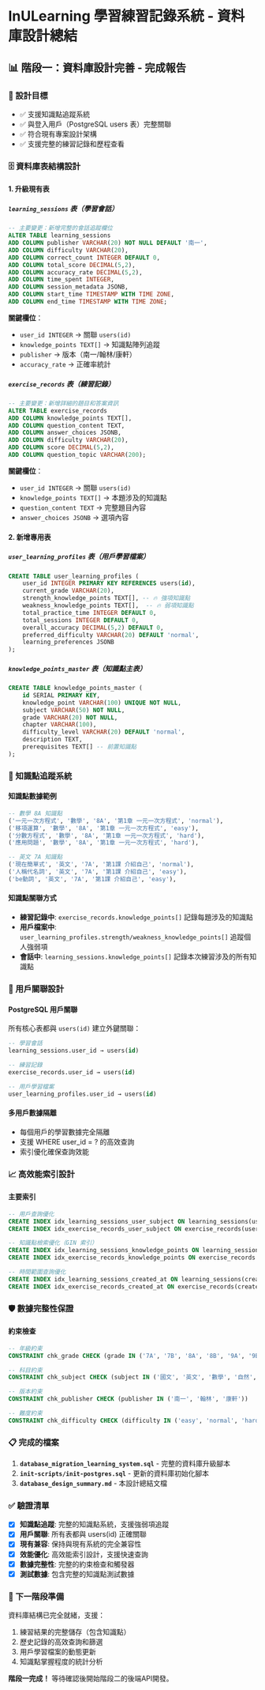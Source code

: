 # InULearning 學習練習記錄系統 - 資料庫設計總結

## 📊 階段一：資料庫設計完善 - 完成報告

### 🎯 設計目標
- ✅ 支援知識點追蹤系統
- ✅ 與登入用戶（PostgreSQL users 表）完整關聯  
- ✅ 符合現有專案設計架構
- ✅ 支援完整的練習記錄和歷程查看

### 🗄️ 資料庫表結構設計

#### 1. **升級現有表**

##### `learning_sessions` 表（學習會話）
```sql
-- 主要變更：新增完整的會話追蹤欄位
ALTER TABLE learning_sessions 
ADD COLUMN publisher VARCHAR(20) NOT NULL DEFAULT '南一',
ADD COLUMN difficulty VARCHAR(20),
ADD COLUMN correct_count INTEGER DEFAULT 0,
ADD COLUMN total_score DECIMAL(5,2),
ADD COLUMN accuracy_rate DECIMAL(5,2),
ADD COLUMN time_spent INTEGER,
ADD COLUMN session_metadata JSONB,
ADD COLUMN start_time TIMESTAMP WITH TIME ZONE,
ADD COLUMN end_time TIMESTAMP WITH TIME ZONE;
```

**關鍵欄位**：
- `user_id INTEGER` → 關聯 `users(id)`
- `knowledge_points TEXT[]` → 知識點陣列追蹤
- `publisher` → 版本（南一/翰林/康軒）
- `accuracy_rate` → 正確率統計

##### `exercise_records` 表（練習記錄）
```sql
-- 主要變更：新增詳細的題目和答案資訊
ALTER TABLE exercise_records 
ADD COLUMN knowledge_points TEXT[],
ADD COLUMN question_content TEXT,
ADD COLUMN answer_choices JSONB,
ADD COLUMN difficulty VARCHAR(20),
ADD COLUMN score DECIMAL(5,2),
ADD COLUMN question_topic VARCHAR(200);
```

**關鍵欄位**：
- `user_id INTEGER` → 關聯 `users(id)`
- `knowledge_points TEXT[]` → 本題涉及的知識點
- `question_content TEXT` → 完整題目內容
- `answer_choices JSONB` → 選項內容

#### 2. **新增專用表**

##### `user_learning_profiles` 表（用戶學習檔案）
```sql
CREATE TABLE user_learning_profiles (
    user_id INTEGER PRIMARY KEY REFERENCES users(id),
    current_grade VARCHAR(20),
    strength_knowledge_points TEXT[], -- 🔥 強項知識點
    weakness_knowledge_points TEXT[],  -- 🔥 弱項知識點
    total_practice_time INTEGER DEFAULT 0,
    total_sessions INTEGER DEFAULT 0,
    overall_accuracy DECIMAL(5,2) DEFAULT 0,
    preferred_difficulty VARCHAR(20) DEFAULT 'normal',
    learning_preferences JSONB
);
```

##### `knowledge_points_master` 表（知識點主表）
```sql
CREATE TABLE knowledge_points_master (
    id SERIAL PRIMARY KEY,
    knowledge_point VARCHAR(100) UNIQUE NOT NULL,
    subject VARCHAR(50) NOT NULL,
    grade VARCHAR(20) NOT NULL,
    chapter VARCHAR(100),
    difficulty_level VARCHAR(20) DEFAULT 'normal',
    description TEXT,
    prerequisites TEXT[] -- 前置知識點
);
```

### 🎯 知識點追蹤系統

#### 知識點數據範例
```sql
-- 數學 8A 知識點
('一元一次方程式', '數學', '8A', '第1章 一元一次方程式', 'normal'),
('移項運算', '數學', '8A', '第1章 一元一次方程式', 'easy'),
('分數方程式', '數學', '8A', '第1章 一元一次方程式', 'hard'),
('應用問題', '數學', '8A', '第1章 一元一次方程式', 'hard'),

-- 英文 7A 知識點
('現在簡單式', '英文', '7A', '第1課 介紹自己', 'normal'),
('人稱代名詞', '英文', '7A', '第1課 介紹自己', 'easy'),
('be動詞', '英文', '7A', '第1課 介紹自己', 'easy'),
```

#### 知識點關聯方式
- **練習記錄中**: `exercise_records.knowledge_points[]` 記錄每題涉及的知識點
- **用戶檔案中**: `user_learning_profiles.strength/weakness_knowledge_points[]` 追蹤個人強弱項
- **會話中**: `learning_sessions.knowledge_points[]` 記錄本次練習涉及的所有知識點

### 🔗 用戶關聯設計

#### PostgreSQL 用戶關聯
所有核心表都與 `users(id)` 建立外鍵關聯：

```sql
-- 學習會話
learning_sessions.user_id → users(id)

-- 練習記錄  
exercise_records.user_id → users(id)

-- 用戶學習檔案
user_learning_profiles.user_id → users(id)
```

#### 多用戶數據隔離
- 每個用戶的學習數據完全隔離
- 支援 WHERE user_id = ? 的高效查詢
- 索引優化確保查詢效能

### 📈 高效能索引設計

#### 主要索引
```sql
-- 用戶查詢優化
CREATE INDEX idx_learning_sessions_user_subject ON learning_sessions(user_id, subject);
CREATE INDEX idx_exercise_records_user_subject ON exercise_records(user_id, subject);

-- 知識點檢索優化（GIN 索引）
CREATE INDEX idx_learning_sessions_knowledge_points ON learning_sessions USING GIN (knowledge_points);
CREATE INDEX idx_exercise_records_knowledge_points ON exercise_records USING GIN (knowledge_points);

-- 時間範圍查詢優化
CREATE INDEX idx_learning_sessions_created_at ON learning_sessions(created_at);
CREATE INDEX idx_exercise_records_created_at ON exercise_records(created_at);
```

### 🛡️ 數據完整性保證

#### 約束檢查
```sql
-- 年級約束
CONSTRAINT chk_grade CHECK (grade IN ('7A', '7B', '8A', '8B', '9A', '9B'))

-- 科目約束  
CONSTRAINT chk_subject CHECK (subject IN ('國文', '英文', '數學', '自然', '地理', '歷史', '公民'))

-- 版本約束
CONSTRAINT chk_publisher CHECK (publisher IN ('南一', '翰林', '康軒'))

-- 難度約束
CONSTRAINT chk_difficulty CHECK (difficulty IN ('easy', 'normal', 'hard'))
```

### 📋 完成的檔案

1. **`database_migration_learning_system.sql`** - 完整的資料庫升級腳本
2. **`init-scripts/init-postgres.sql`** - 更新的資料庫初始化腳本
3. **`database_design_summary.md`** - 本設計總結文檔

### ✅ 驗證清單

- [x] **知識點追蹤**: 完整的知識點系統，支援強弱項追蹤
- [x] **用戶關聯**: 所有表都與 users(id) 正確關聯
- [x] **現有兼容**: 保持與現有系統的完全兼容性
- [x] **效能優化**: 高效能索引設計，支援快速查詢
- [x] **數據完整性**: 完整的約束檢查和觸發器
- [x] **測試數據**: 包含完整的知識點測試數據

### 🚀 下一階段準備

資料庫結構已完全就緒，支援：
1. 練習結果的完整儲存（包含知識點）
2. 歷史記錄的高效查詢和篩選
3. 用戶學習檔案的動態更新
4. 知識點掌握程度的統計分析

**階段一完成！** 等待確認後開始階段二的後端API開發。